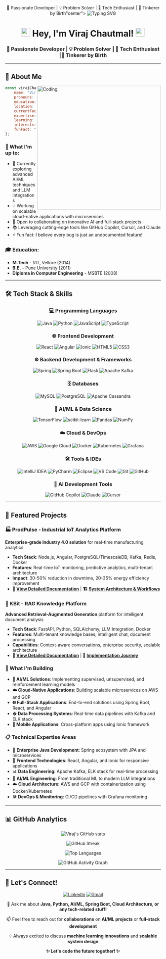 <div align<h3 align="center">🚀 Passionate Developer | 💡 Problem Solver | 🌟 Tech Enthusiast | 🔧 Tinkerer by Birth</h3>"center">
  <img src="https://readme-typing-svg.herokuapp.com?font=Fira+Code&pause=1000&color=2F81F7&center=true&vCenter=true&width=435&lines=Hi+%F0%9F%91%8B%2C+I'm+Viraj+Chautmal!;Welcome+to+my+GitHub+Profile!;Let's+build+something+amazing!" alt="Typing SVG" />
</div>

<h1 align="center">
  <img src="https://media.giphy.com/media/hvRJCLFzcasrR4ia7z/giphy.gif" width="28">
  Hey, I'm Viraj Chautmal!
  <img src="https://media.giphy.com/media/hvRJCLFzcasrR4ia7z/giphy.gif" width="28">
</h1>

<h3 align="center">🚀 Passionate Developer | 💡 Problem Solver | 🌟 Tech Enthusiast |🔧 Tinkerer by Birth </h3>


---

## 🚀 About Me

<img align="right" alt="Coding" width="400" src="https://cdn.dribbble.com/users/1162077/screenshots/3848914/programmer.gif">

```javascript
const virajChautmal = {
    name: "Viraj Chautmal",
    pronouns: "He/Him",
    education: "M.Tech from VIT Vellore | B.E. from Pune University",
    location: "🌍 India",
    currentFocus: "Building scalable software solutions with AI/ML integration",
    expertise: ["Full Stack Development", "AI/ML", "Cloud Computing", "Microservices"],
    learning: ["Advanced AI/ML techniques", "Cloud-native architectures", "System design"],
    interests: ["Machine Learning", "Web Development", "Cloud Technologies", "DevOps"],
    funFact: "I love exploring AI tools like Copilot, Cursor, and Claude! 🤖"
};
```

### 🔭 What I'm up to:
- 🌱 Currently exploring advanced AI/ML techniques and LLM integrations
- 💡 Working on scalable cloud-native applications with microservices
- 🤝 Open to collaborating on innovative AI and full-stack projects
- 📚 Leveraging cutting-edge tools like GitHub Copilot, Cursor, and Claude
- ⚡ Fun fact: I believe every bug is just an undocumented feature!

### 🎓 Education:
- **M.Tech** - VIT, Vellore (2014)
- **B.E.** - Pune University (2011)
- **Diploma in Computer Engineering** - MSBTE (2008)

---

## 🛠️ Tech Stack & Skills

<div align="center">

### 💻 Programming Languages
![Java](https://img.shields.io/badge/java-%23ED8B00.svg?style=for-the-badge&logo=openjdk&logoColor=white)
![Python](https://img.shields.io/badge/python-3670A0?style=for-the-badge&logo=python&logoColor=ffdd54)
![JavaScript](https://img.shields.io/badge/javascript-%23323330.svg?style=for-the-badge&logo=javascript&logoColor=%23F7DF1E)
![TypeScript](https://img.shields.io/badge/typescript-%23007ACC.svg?style=for-the-badge&logo=typescript&logoColor=white)

### 🌐 Frontend Development
![React](https://img.shields.io/badge/react-%2320232a.svg?style=for-the-badge&logo=react&logoColor=%2361DAFB)
![Angular](https://img.shields.io/badge/angular-%23DD0031.svg?style=for-the-badge&logo=angular&logoColor=white)
![Ionic](https://img.shields.io/badge/Ionic-%233880FF.svg?style=for-the-badge&logo=Ionic&logoColor=white)
![HTML5](https://img.shields.io/badge/html5-%23E34F26.svg?style=for-the-badge&logo=html5&logoColor=white)
![CSS3](https://img.shields.io/badge/css3-%231572B6.svg?style=for-the-badge&logo=css3&logoColor=white)

### ⚙️ Backend Development & Frameworks
![Spring](https://img.shields.io/badge/spring-%236DB33F.svg?style=for-the-badge&logo=spring&logoColor=white)
![Spring Boot](https://img.shields.io/badge/springboot-%236DB33F.svg?style=for-the-badge&logo=springboot&logoColor=white)
![Flask](https://img.shields.io/badge/flask-%23000.svg?style=for-the-badge&logo=flask&logoColor=white)
![Apache Kafka](https://img.shields.io/badge/Apache%20Kafka-000?style=for-the-badge&logo=apachekafka)

### 🗄️ Databases
![MySQL](https://img.shields.io/badge/mysql-%2300f.svg?style=for-the-badge&logo=mysql&logoColor=white)
![PostgreSQL](https://img.shields.io/badge/postgres-%23316192.svg?style=for-the-badge&logo=postgresql&logoColor=white)
![Apache Cassandra](https://img.shields.io/badge/cassandra-%231287B1.svg?style=for-the-badge&logo=apache-cassandra&logoColor=white)

### 🤖 AI/ML & Data Science
![TensorFlow](https://img.shields.io/badge/TensorFlow-%23FF6F00.svg?style=for-the-badge&logo=TensorFlow&logoColor=white)
![scikit-learn](https://img.shields.io/badge/scikit--learn-%23F7931E.svg?style=for-the-badge&logo=scikit-learn&logoColor=white)
![Pandas](https://img.shields.io/badge/pandas-%23150458.svg?style=for-the-badge&logo=pandas&logoColor=white)
![NumPy](https://img.shields.io/badge/numpy-%23013243.svg?style=for-the-badge&logo=numpy&logoColor=white)

### ☁️ Cloud & DevOps
![AWS](https://img.shields.io/badge/AWS-%23FF9900.svg?style=for-the-badge&logo=amazon-aws&logoColor=white)
![Google Cloud](https://img.shields.io/badge/GoogleCloud-%234285F4.svg?style=for-the-badge&logo=google-cloud&logoColor=white)
![Docker](https://img.shields.io/badge/docker-%230db7ed.svg?style=for-the-badge&logo=docker&logoColor=white)
![Kubernetes](https://img.shields.io/badge/kubernetes-%23326ce5.svg?style=for-the-badge&logo=kubernetes&logoColor=white)
![Grafana](https://img.shields.io/badge/grafana-%23F46800.svg?style=for-the-badge&logo=grafana&logoColor=white)

### 🛠️ Tools & IDEs
![IntelliJ IDEA](https://img.shields.io/badge/IntelliJIDEA-000000.svg?style=for-the-badge&logo=intellij-idea&logoColor=white)
![PyCharm](https://img.shields.io/badge/pycharm-143?style=for-the-badge&logo=pycharm&logoColor=black&color=black&labelColor=green)
![Eclipse](https://img.shields.io/badge/Eclipse-FE7A16.svg?style=for-the-badge&logo=Eclipse&logoColor=white)
![VS Code](https://img.shields.io/badge/Visual%20Studio%20Code-0078d7.svg?style=for-the-badge&logo=visual-studio-code&logoColor=white)
![Git](https://img.shields.io/badge/git-%23F05033.svg?style=for-the-badge&logo=git&logoColor=white)
![GitHub](https://img.shields.io/badge/github-%23121011.svg?style=for-the-badge&logo=github&logoColor=white)

### 🧠 AI Development Tools
![GitHub Copilot](https://img.shields.io/badge/github%20copilot-000000?style=for-the-badge&logo=githubcopilot&logoColor=white)
![Claude](https://img.shields.io/badge/Claude-FF6B35?style=for-the-badge&logo=anthropic&logoColor=white)
![Cursor](https://img.shields.io/badge/Cursor-007ACC?style=for-the-badge&logo=cursor&logoColor=white)

</div>

---

## 🎯 Featured Projects


### 🏭 ProdPulse - Industrial IoT Analytics Platform
**Enterprise-grade Industry 4.0 solution** for real-time manufacturing analytics
- **Tech Stack**: Node.js, Angular, PostgreSQL/TimescaleDB, Kafka, Redis, Docker
- **Features**: Real-time IoT monitoring, predictive analytics, multi-tenant architecture
- **Impact**: 30-50% reduction in downtime, 20-35% energy efficiency improvement
- **📖 [View Detailed Documentation](./ProdPulse.md)** | **🏗️ [System Architecture & Workflows](./ProdPulse.md#-system-workflows--sequence-diagrams)**

### 🧠 KBit - RAG Knowledge Platform  
**Advanced Retrieval-Augmented Generation** platform for intelligent document analysis
- **Tech Stack**: FastAPI, Python, SQLAlchemy, LLM Integration, Docker
- **Features**: Multi-tenant knowledge bases, intelligent chat, document processing
- **Capabilities**: Context-aware conversations, enterprise security, scalable architecture
- **📖 [View Detailed Documentation](./KBit.md)** | **🚀 [Implementation Journey](./KBit.md#-development-journey-highlights)**

### 🚀 What I'm Building

- **🤖 AI/ML Solutions**: Implementing supervised, unsupervised, and reinforcement learning models
- **☁️ Cloud-Native Applications**: Building scalable microservices on AWS and GCP
- **🌐 Full-Stack Applications**: End-to-end solutions using Spring Boot, React, and Angular
- **� Data Processing Systems**: Real-time data pipelines with Kafka and ELK stack
- **📱 Mobile Applications**: Cross-platform apps using Ionic framework


### 📋 Technical Expertise Areas

- 🔧 **Enterprise Java Development**: Spring ecosystem with JPA and microservices
- 🎨 **Frontend Technologies**: React, Angular, and Ionic for responsive applications  
- 📊 **Data Engineering**: Apache Kafka, ELK stack for real-time processing
- 🤖 **AI/ML Engineering**: From traditional ML to modern LLM integrations
- ☁️ **Cloud Architecture**: AWS and GCP with containerization using Docker/Kubernetes
- 🛠️ **DevOps & Monitoring**: CI/CD pipelines with Grafana monitoring


---

## 📊 GitHub Analytics

<div align="center">
  
  ![Viraj's GitHub stats](https://github-readme-stats.vercel.app/api?username=virajc&show_icons=true&theme=tokyonight&hide_border=true&count_private=true)
  
  ![GitHub Streak](https://github-readme-streak-stats.herokuapp.com/?user=virajc&theme=tokyonight&hide_border=true)
  
  ![Top Languages](https://github-readme-stats.vercel.app/api/top-langs/?username=virajc&layout=compact&theme=tokyonight&hide_border=true)

</div>

<div align="center">
  
  ![GitHub Activity Graph](https://github-readme-activity-graph.vercel.app/graph?username=virajc&theme=tokyo-night&hide_border=true)
  
</div>

---

## 🤝 Let's Connect!

<div align="center">

[![LinkedIn](https://img.shields.io/badge/LinkedIn-%230077B5.svg?style=for-the-badge&logo=linkedin&logoColor=white)](https://www.linkedin.com/in/viraj-chautmal-7ab70421/)
[![Gmail](https://img.shields.io/badge/Gmail-D14836?style=for-the-badge&logo=gmail&logoColor=white)](mailto:viraj.chautmal@gmail.com)

</div>

<div align="center">
  
  💬 Ask me about **Java, Python, AI/ML, Spring Boot, Cloud Architecture, or any tech-related stuff!**
  
  📫 Feel free to reach out for **collaborations** on **AI/ML projects** or **full-stack development**
  
  💡 Always excited to discuss **machine learning innovations** and **scalable system design**
  
  **✨ Let's code the future together! ✨**

</div>
